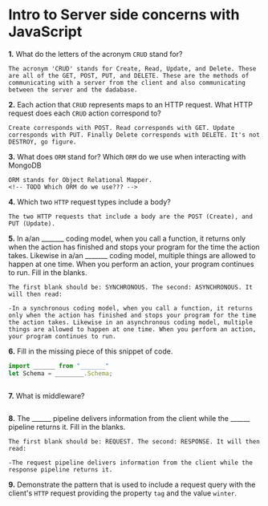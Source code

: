 # Intro to Server side concerns with JavaScript

**1.** What do the letters of the acronym `CRUD` stand for?
<!-- enter you answer in the space below -->
```
The acronym 'CRUD' stands for Create, Read, Update, and Delete. These are all of the GET, POST, PUT, and DELETE. These are the methods of communicating with a server from the client and also communicating between the server and the dadabase.
```
**2.** Each action that `CRUD` represents maps to an HTTP request. What HTTP request does each `CRUD` action correspond to?
<!-- enter you answer in the space below -->
```
Create corresponds with POST. Read corresponds with GET. Update corresponds with PUT. Finally Delete corresponds with DELETE. It's not DESTROY, go figure.
```
**3.** What does `ORM` stand for? Which `ORM` do we use when interacting with MongoDB
<!-- enter you answer in the space below -->
```
ORM stands for Object Relational Mapper.
<!-- TODO Which ORM do we use??? -->
```
**4.** Which two `HTTP` request types include a body?
<!-- enter you answer in the space below -->
```
The two HTTP requests that include a body are the POST (Create), and PUT (Update).
```
**5.** In a/an _______ coding model, when you call a function, it returns only when the action has finished and stops your program for the time the action takes. Likewise in a/an _______ coding model, multiple things are allowed to happen at one time. When you perform an action, your program continues to run.  Fill in the blanks.
<!-- enter you answer in the space below -->
```
The first blank should be: SYNCHRONOUS. The second: ASYNCHRONOUS. It will then read:

-In a synchronous coding model, when you call a function, it returns only when the action has finished and stops your program for the time the action takes. Likewise in an asynchronous coding model, multiple things are allowed to happen at one time. When you perform an action, your program continues to run.
```

**6.** Fill in the missing piece of this snippet of code.
```js
import ______ from "_______"
let Schema = ________.Schema;
```
<!-- enter you answer in the space below -->
```

```
**7.** What is middleware?
<!-- enter you answer in the space below -->
```

```
**8.** The ______ pipeline delivers information from the client while the ______ pipeline returns it. Fill in the blanks. 
<!-- enter you answer in the space below -->
```
The first blank should be: REQUEST. The second: RESPONSE. It will then read:

-The request pipeline delivers information from the client while the response pipeline returns it.
```
**9.** 
Demonstrate the pattern that is used to include a request query with the client's `HTTP` request providing the property `tag` and the value `winter`.
<!-- enter you answer in the space below -->
```

```